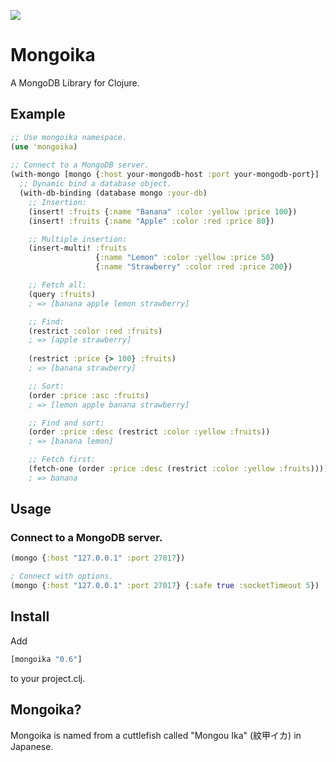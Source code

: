 ![][LogoImage]

# Mongoika

A MongoDB Library for Clojure.

## Example

```clojure
;; Use mongoika namespace.
(use 'mongoika)
    
;; Connect to a MongoDB server.
(with-mongo [mongo {:host your-mongodb-host :port your-mongodb-port}]
  ;; Dynamic bind a database object.
  (with-db-binding (database mongo :your-db)
    ;; Insertion:
    (insert! :fruits {:name "Banana" :color :yellow :price 100})
    (insert! :fruits {:name "Apple" :color :red :price 80})

    ;; Multiple insertion:
    (insert-multi! :fruits
                   {:name "Lemon" :color :yellow :price 50}
                   {:name "Strawberry" :color :red :price 200})

    ;; Fetch all:
    (query :fruits)
    ; => [banana apple lemon strawberry]

    ;; Find:
    (restrict :color :red :fruits)
    ; => [apple strawberry]
    
    (restrict :price {> 100} :fruits)
    ; => [banana strawberry]

    ;; Sort:
    (order :price :asc :fruits)
    ; => [lemon apple banana strawberry]

    ;; Find and sort:
    (order :price :desc (restrict :color :yellow :fruits))
    ; => [banana lemon]

    ;; Fetch first:
    (fetch-one (order :price :desc (restrict :color :yellow :fruits)))))
    ; => banana
```
## Usage
### Connect to a MongoDB server.

```clojure
(mongo {:host "127.0.0.1" :port 27017})
```

```clojure
; Connect with options.
(mongo {:host "127.0.0.1" :port 27017} {:safe true :socketTimeout 5})
```

## Install

Add

```clojure
[mongoika "0.6"]
```
to your project.clj.

## Mongoika?

Mongoika is named from a cuttlefish called "Mongou Ika" (紋甲イカ) in Japanese.

[LogoImage]: https://raw.github.com/yuushimizu/Mongoika/master/logo.png
